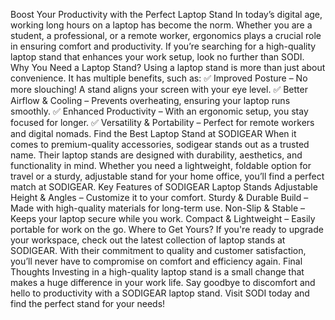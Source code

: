 Boost Your Productivity with the Perfect Laptop Stand
In today’s digital age, working long hours on a laptop has become the norm. Whether you are a student, a professional, or a remote worker, ergonomics plays a crucial role in ensuring comfort and productivity. If you’re searching for a high-quality laptop stand that enhances your work setup, look no further than SODI.
Why You Need a Laptop Stand?
Using a laptop stand is more than just about convenience. It has multiple benefits, such as:
✅ Improved Posture – No more slouching! A stand aligns your screen with your eye level.
✅ Better Airflow & Cooling – Prevents overheating, ensuring your laptop runs smoothly.
✅ Enhanced Productivity – With an ergonomic setup, you stay focused for longer.
✅ Versatility & Portability – Perfect for remote workers and digital nomads.
Find the Best Laptop Stand at SODIGEAR
When it comes to premium-quality accessories, sodigear stands out as a trusted name. Their laptop stands are designed with durability, aesthetics, and functionality in mind. Whether you need a lightweight, foldable option for travel or a sturdy, adjustable stand for your home office, you’ll find a perfect match at SODIGEAR.
Key Features of SODIGEAR Laptop Stands
Adjustable Height & Angles – Customize it to your comfort.
Sturdy & Durable Build – Made with high-quality materials for long-term use.
Non-Slip & Stable – Keeps your laptop secure while you work.
Compact & Lightweight – Easily portable for work on the go.
Where to Get Yours?
If you're ready to upgrade your workspace, check out the latest collection of laptop stands at SODIGEAR. With their commitment to quality and customer satisfaction, you’ll never have to compromise on comfort and efficiency again.
Final Thoughts
Investing in a high-quality laptop stand is a small change that makes a huge difference in your work life. Say goodbye to discomfort and hello to productivity with a SODIGEAR laptop stand. Visit SODI today and find the perfect stand for your needs!

